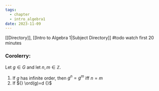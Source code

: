 ```yaml
---
tags:
  - chapter
  - intro_algebra1
date: 2023-11-09
---
```

[[Directory]], [[Intro to Algebra 1|Subject Directory]]
#todo watch first 20 minutes

### Corolerry:
Let ${} g \in  G {}$ and let $n,\, m \in  \mathbb{Z}$.
1. If $g$ has infinite order, then ${} g^{n}=g^{m} {}$ iff ${} n=m$
2. If ${} \ord(g)=d {}$